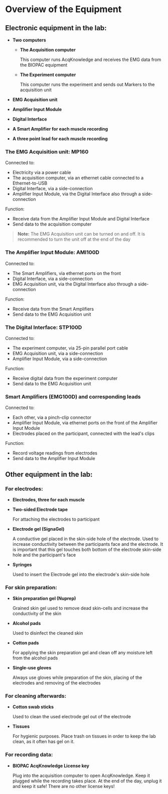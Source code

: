 # Overview of the Equipment

## Electronic equipment in the lab:

- **Two computers**

  - **The Acquisition computer**

    This computer runs AcqKnowledge and receives the EMG data from the BIOPAC equipment

  - **The Experiment computer**

    This computer runs the experiment and sends out Markers to the acquisition unit

- **EMG Acquisition unit**
- **Amplifier Input Module**
- **Digital Interface**
- **A Smart Amplifier for each muscle recording**
- **A three point lead for each muscle recording**

### The EMG Acquisition unit: MP160

Connected to:

- Electricity via a power cable
- The acquisition computer, via an ethernet cable connected to a Ethernet-to-USB
- Digital Interface, via a side-connection
- Amplifier Input Module, via the Digital Interface also through a side-connection

Function:

- Receive data from the Amplifier Input Module and Digital Interface
- Send data to the acquisition computer

> **Note:** The EMG Acquisition unit can be turned on and off. It is recommended to turn the unit off at the end of the day

<!-- TODO: Put image -->

### The Amplifier Input Module: AMI100D

Connected to:

- The Smart Amplifiers, via ethernet ports on the front
- Digital Interface, via a side-connection
- EMG Acquisition unit, via the Digital Interface also through a side-connection

Function:

- Receive data from the Smart Amplifiers
- Send data to the EMG Acquisition unit

<!-- TODO: Put image -->

### The Digital Interface: STP100D

Connected to:

- The experiment computer, via 25-pin parallel port cable
- EMG Acquisition unit, via a side-connection
- Amplifier Input Module, via a side-connection

Function:

- Receive digital data from the experiment computer
- Send data to the EMG Acquisition unit

<!-- TODO: Put image -->

### Smart Amplifiers (EMG100D) and corresponding leads

Connected to:

- Each other, via a pinch-clip connector
- Amplifier Input Module, via ethernet ports on the front of the Amplifier Input Module
- Electrodes placed on the participant, connected with the lead's clips

Function:

- Record voltage readings from electrodes
- Send data to the Amplifier Input Module

<!-- TODO: Put image -->

## Other equipment in the lab:

### For electrodes:

- **Electrodes, three for each muscle**
- **Two-sided Electrode tape**

  For attaching the electrodes to participant

- **Electrode gel (SignaGel)**

  A conductive gel placed in the skin-side hole of the electrode. Used to increase conductivity between the participants face and the electrode. It is important that this gel touches both bottom of the electrode skin-side hole and the participant's face

- **Syringes**

  Used to insert the Electrode gel into the electrode's skin-side hole

### For skin preparation:

- **Skin preparation gel (Nuprep)**

  Grained skin gel used to remove dead skin-cells and increase the conductivity of the skin

- **Alcohol pads**

  Used to disinfect the cleaned skin

- **Cotton pads**

  For applying the skin preparation gel and clean off any moisture left from the alcohol pads

- **Single-use gloves**

  Always use gloves while preparation of the skin, placing of the electrodes and removing of the electrodes

### For cleaning afterwards:

- **Cotton swab sticks**

  Used to clean the used electrode gel out of the electrode

- **Tissues**

  For hygienic purposes. Place trash on tissues in order to keep the lab clean, as it often has gel on it.

### For recording data:

- **BIOPAC AcqKnowledge License key**

  Plug into the acquisition computer to open AcqKnowledge. Keep it plugged while the recording takes place. At the end of the day, unplug it and keep it safe! There are no other license keys!
